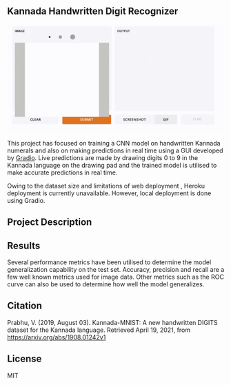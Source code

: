 ## Kannada Handwritten Digit Recognizer

![Alt Text](kannadadigits.gif)


This project has focused on training a CNN model on handwritten Kannada numerals and also on making predictions in real time using a GUI developed by [Gradio](https://www.gradio.app). Live predictions are made by drawing digits 0 to 9 in the Kannada language on the drawing pad and the trained model is utilised to make accurate predictions in real time.

Owing to the dataset size and limitations of web deployment , Heroku deployment is currently unavailable. However, local deployment is done using Gradio. 


## Project Description

## Results 

Several performance metrics have been utilised to determine the model generalization capability on the test set. Accuracy, precision and recall are a few well known metrics used for image data. Other metrics such as the ROC curve can also be used to determine how well the model generalizes. 


## Citation 

Prabhu, V. (2019, August 03). Kannada-MNIST: A new handwritten DIGITS dataset for the Kannada language. Retrieved April 19, 2021, from https://arxiv.org/abs/1908.01242v1

## License

MIT 
